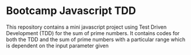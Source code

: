 # Bootcamp Javascript TDD 
This repository contains a mini javascript project using Test Driven Development (TDD) for the sum of prime numbers. 
It contains codes for both the TDD and the sum of prime numbers with a particular range which is dependent on the input parameter given